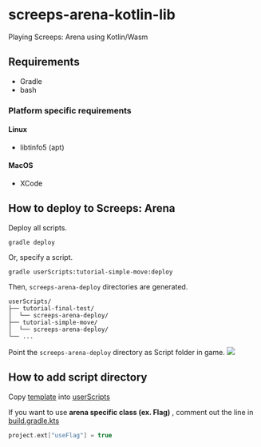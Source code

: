 # screeps-arena-kotlin-lib

Playing Screeps: Arena using Kotlin/Wasm

## Requirements

- Gradle
- bash

### Platform specific requirements

#### Linux

- libtinfo5 (apt)

#### MacOS

- XCode

## How to deploy to Screeps: Arena

Deploy all scripts.

```shell
gradle deploy
```

Or, specify a script.

```shell
gradle userScripts:tutorial-simple-move:deploy
```

Then, `screeps-arena-deploy` directories are generated.

```
userScripts/
├── tutorial-final-test/
│  └── screeps-arena-deploy/
├── tutorial-simple-move/
│  └── screeps-arena-deploy/
└── ...
```

Point the `screeps-arena-deploy` directory as Script folder in game.
![](https://gyazo.com/499bbf1d6ecc002001abc805aa553451.png)

## How to add script directory

Copy [template](userScripts/template) into [userScripts](userScripts)

If you want to use **arena specific class (ex. Flag)** , comment out the line
in [build.gradle.kts](userScripts/template/build.gradle.kts)

```kotlin
project.ext["useFlag"] = true
```
